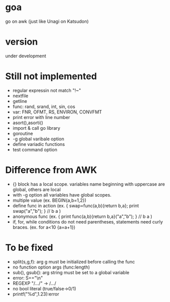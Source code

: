 # goa
go on awk (just like Unagi on Katsudon)

# version
under development

# Still not implemented
* regular expressin not match "!~"
* nextfile
* getline
* func: rand, srand, int, sin, cos
* var: FNR, OFMT, RS, ENVIRON, CONVFMT
* print error with line number
* asort(),asorti()
* import & call go library
* goroutine
* -g global varibale option
* define variadic functions
* test command option

# Difference from AWK
* {} block has a local scope. variables name beginning with uppercase are global, others are local
* with -g option all variables have global scopes.
* multiple value (ex. BEGIN{a,b=1,2})
* define func in action (ex. { swap=func(a,b){return b,a}; print swap("a","b"); } // b a )
* anonymous func (ex. { print func(a,b){return b,a}("a","b"); } // b a )
* if, for, while conditions do not need parentheses, statements need curly braces. (ex. for a<10 {a=a+1}) 

# To be fixed
* split(s,g,f): arg g must be initialized before calling the func
* no function option args (func:length)
* sub(), gsub(): arg string must be set to a global variable
* error: S=="\n"
* REGEXP "/.../" -> /.../
* no bool literal (true/false->0/1)
* printf("%d",1.23):error
